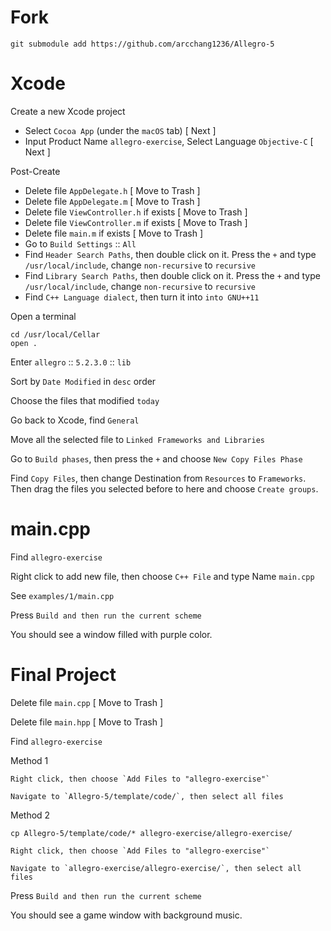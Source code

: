 # Fork

```
git submodule add https://github.com/arcchang1236/Allegro-5 
```

# Xcode

Create a new Xcode project

* Select `Cocoa App` (under the `macOS` tab) [ Next ]
* Input Product Name `allegro-exercise`, Select Language `Objective-C` [ Next ]

Post-Create

* Delete file `AppDelegate.h` [ Move to Trash ]
* Delete file `AppDelegate.m` [ Move to Trash ]
* Delete file `ViewController.h` if exists [ Move to Trash ]
* Delete file `ViewController.m` if exists [ Move to Trash ]
* Delete file `main.m` if exists [ Move to Trash ]
* Go to `Build Settings` :: `All`
* Find `Header Search Paths`, then double click on it. Press the `+` and type `/usr/local/include`, change `non-recursive` to `recursive`
* Find `Library Search Paths`, then double click on it. Press the `+` and type `/usr/local/include`, change `non-recursive` to `recursive`
* Find `C++ Language dialect`, then turn it into `into GNU++11`

Open a terminal

```
cd /usr/local/Cellar
open .
```

Enter `allegro` :: `5.2.3.0` :: `lib`

Sort by `Date Modified` in `desc` order

Choose the files that modified `today`

Go back to Xcode, find `General`

Move all the selected file to `Linked Frameworks and Libraries`

Go to `Build phases`, then press the `+` and choose `New Copy Files Phase`

Find `Copy Files`, then change Destination from `Resources` to `Frameworks`. Then drag the files you selected before to here and choose `Create groups`.

# main.cpp

Find `allegro-exercise`

Right click to add new file, then choose `C++ File` and type Name `main.cpp`

See `examples/1/main.cpp`

Press `Build and then run the current scheme`

You should see a window filled with purple color.

# Final Project

Delete file `main.cpp` [ Move to Trash ]

Delete file `main.hpp` [ Move to Trash ]

Find `allegro-exercise`

Method 1

```
Right click, then choose `Add Files to "allegro-exercise"`

Navigate to `Allegro-5/template/code/`, then select all files
```

Method 2

```
cp Allegro-5/template/code/* allegro-exercise/allegro-exercise/

Right click, then choose `Add Files to "allegro-exercise"`

Navigate to `allegro-exercise/allegro-exercise/`, then select all files
```

Press `Build and then run the current scheme`

You should see a game window with background music.

